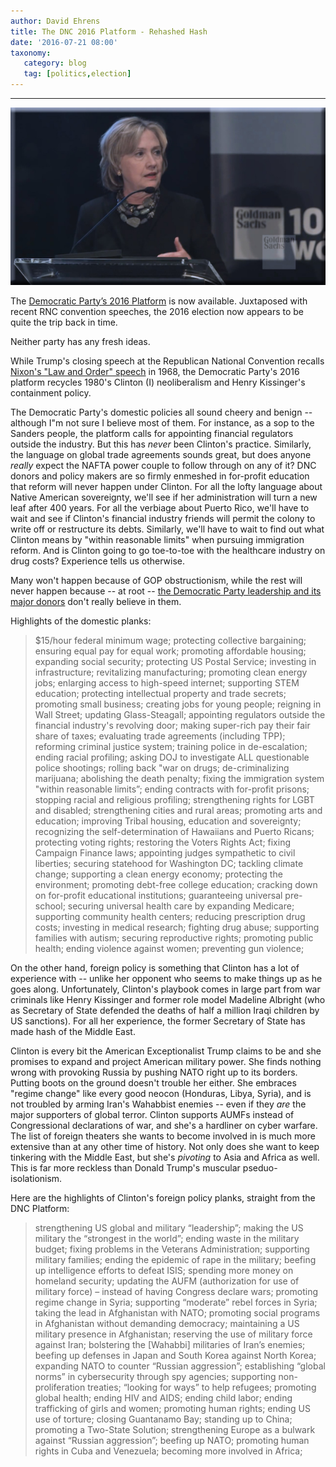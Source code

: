```yaml
---
author: David Ehrens
title: The DNC 2016 Platform - Rehashed Hash
date: '2016-07-21 08:00'
taxonomy:
   category: blog
   tag: [politics,election]
---
```

---
![](goldman.jpg)

The [Democratic Party’s 2016 Platform](http://www.demconvention.com/wp-content/uploads/2016/07/Democratic-Party-Platform-7.21.16-no-lines.pdf) is now available. Juxtaposed with recent RNC convention speeches, the 2016 election now appears to be quite the trip back in time.

Neither party has any fresh ideas.

While Trump's closing speech at the Republican National Convention recalls [Nixon's "Law and Order" speech](http://www.newyorker.com/news/news-desk/trump-inspired-by-nixon) in 1968, the Democratic Party's 2016 platform recycles 1980's Clinton (I) neoliberalism and Henry Kissinger's containment policy.

The Democratic Party's domestic policies all sound cheery and benign -- although I"m not sure I believe most of them. For instance, as a sop to the Sanders people, the platform calls for appointing financial regulators outside the industry. But this has *never* been Clinton's practice. Similarly, the language on global trade agreements sounds great, but does anyone *really* expect the NAFTA power couple to follow through on any of it? DNC donors and policy makers are so firmly enmeshed in for-profit education that reform will never happen under Clinton. For all the lofty language about Native American sovereignty, we'll see if her administration will turn a new leaf after 400 years. For all the verbiage about Puerto Rico, we'll have to wait and see if Clinton's financial industry friends will permit the colony to write off or restructure its debts. Similarly, we'll have to wait to find out what Clinton means by "within reasonable limits" when pursuing immigration reform. And is Clinton going to go toe-to-toe with the healthcare industry on drug costs? Experience tells us otherwise.

Many won't happen because of GOP obstructionism, while the rest will never happen because -- at root -- [the Democratic Party leadership and its major donors](http://inthesetimes.com/article/19295/are-core-progressive-values-being-compromised-with-2016-democratic-platform) don't really believe in them.

Highlights of the domestic planks:

> $15/hour federal minimum wage; protecting collective bargaining; ensuring equal pay for equal work; promoting affordable housing; expanding social security; protecting US Postal Service; investing in infrastructure; revitalizing manufacturing; promoting clean energy jobs; enlarging access to high-speed internet; supporting STEM education; protecting intellectual property and trade secrets; promoting small business; creating jobs for young people; reigning in Wall Street; updating Glass-Steagall; appointing regulators outside the financial industry's revolving door; making super-rich pay their fair share of taxes; evaluating trade agreements (including TPP); reforming criminal justice system; training police in de-escalation; ending racial profiling; asking DOJ to investigate ALL questionable police shootings; rolling back "war on drugs; de-criminalizing marijuana; abolishing the death penalty; fixing the immigration system "within reasonable limits”; ending contracts with for-profit prisons; stopping racial and religious profiling; strengthening rights for LGBT and disabled; strengthening cities and rural areas; promoting arts and education; improving Tribal housing, education and sovereignty; recognizing the self-determination of Hawaiians and Puerto Ricans; protecting voting rights; restoring the Voters Rights Act; fixing Campaign Finance laws; appointing judges sympathetic to civil liberties; securing statehood for Washington DC; tackling climate change; supporting a clean energy economy; protecting the environment; promoting debt-free college education; cracking down on for-profit educational institutions; guaranteeing universal pre-school; securing universal health care by expanding Medicare; supporting community health centers; reducing prescription drug costs; investing in medical research; fighting drug abuse; supporting families with autism; securing reproductive rights; promoting public health; ending violence against women; preventing gun violence;

On the other hand, foreign policy is something that Clinton has a lot of experience with -- unlike her opponent who seems to make things up as he goes along. Unfortunately, Clinton's playbook comes in large part from war criminals like Henry Kissinger and former role model Madeline Albright (who as Secretary of State defended the deaths of half a million Iraqi children by US sanctions). For all her experience, the former Secretary of State has made hash of the Middle East.

Clinton is every bit the American Exceptionalist Trump claims to be and she promises to expand and project American military power. She finds nothing wrong with provoking Russia by pushing NATO right up to its borders. Putting boots on the ground doesn't trouble her either. She embraces "regime change" like every good neocon (Honduras, Libya, Syria), and is not troubled by arming Iran's Wahabbist enemies -- even if they *are* the major supporters of global terror. Clinton supports AUMFs instead of Congressional declarations of war, and she's a hardliner on cyber warfare. The list of foreign theaters she wants to become involved in is much more extensive than at any other time of history. Not only does she want to keep tinkering with the Middle East, but she's *pivoting* to Asia and Africa as well. This is far more reckless than Donald Trump's muscular pseduo-isolationism.

Here are the highlights of Clinton's foreign policy planks, straight from the DNC Platform:

> strengthening US global and military “leadership”; making the US military the “strongest in the world”; ending waste in the military budget; fixing problems in the Veterans Administration; supporting military families; ending the epidemic of rape in the military; beefing up intelligence efforts to defeat ISIS; spending more money on homeland security; updating the AUFM (authorization for use of military force) – instead of having Congress declare wars; promoting regime change in Syria; supporting “moderate” rebel forces in Syria; taking the lead in Afghanistan with NATO; promoting social programs in Afghanistan without demanding democracy; maintaining a US military presence in Afghanistan; reserving the use of military force against Iran; bolstering the [Wahabbi] militaries of Iran’s enemies; beefing up defenses in Japan and South Korea against North Korea; expanding NATO to counter “Russian aggression”; establishing “global norms” in cybersecurity through spy agencies; supporting non-proliferation treaties; “looking for ways” to help refugees; promoting global health; ending HIV and AIDS; ending child labor; ending trafficking of girls and women; promoting human rights; ending US use of torture; closing Guantanamo Bay; standing up to China; promoting a Two-State Solution; strengthening Europe as a bulwark against “Russian aggression”; beefing up NATO; promoting human rights in Cuba and Venezuela; becoming more involved in Africa;

